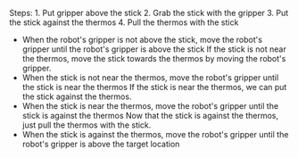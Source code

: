   

Steps:  1. Put gripper above the stick  2. Grab the stick with the gripper  3. Put the stick against the thermos  4. Pull the thermos with the stick
   - When the robot's gripper is not above the stick, move the robot's gripper until the robot's gripper is above the stick
   If the stick is not near the thermos, move the stick towards the thermos by moving the robot's gripper.
   - When the stick is not near the thermos, move the robot's gripper until the stick is near the thermos
   If the stick is near the thermos, we can put the stick against the thermos.
   - When the stick is near the thermos, move the robot's gripper until the stick is against the thermos
   Now that the stick is against the thermos, just pull the thermos with the stick.
   - When the stick is against the thermos, move the robot's gripper until the robot's gripper is above the target location